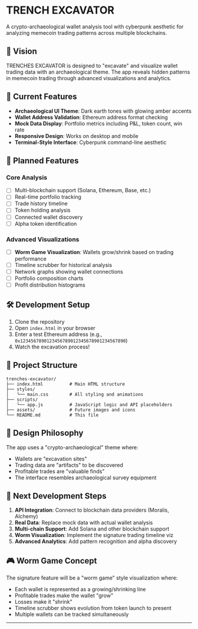 # TRENCH EXCAVATOR

A crypto-archaeological wallet analysis tool with cyberpunk aesthetic for analyzing memecoin trading patterns across multiple blockchains.

## 🚀 Vision

TRENCHES EXCAVATOR is designed to "excavate" and visualize wallet trading data with an archaeological theme. The app reveals hidden patterns in memecoin trading through advanced visualizations and analytics.

## 🎯 Current Features

- **Archaeological UI Theme**: Dark earth tones with glowing amber accents
- **Wallet Address Validation**: Ethereum address format checking
- **Mock Data Display**: Portfolio metrics including P&L, token count, win rate
- **Responsive Design**: Works on desktop and mobile
- **Terminal-Style Interface**: Cyberpunk command-line aesthetic

## 🔮 Planned Features

### Core Analysis
- [ ] Multi-blockchain support (Solana, Ethereum, Base, etc.)
- [ ] Real-time portfolio tracking
- [ ] Trade history timeline
- [ ] Token holding analysis
- [ ] Connected wallet discovery
- [ ] Alpha token identification

### Advanced Visualizations
- [ ] **Worm Game Visualization**: Wallets grow/shrink based on trading performance
- [ ] Timeline scrubber for historical analysis
- [ ] Network graphs showing wallet connections
- [ ] Portfolio composition charts
- [ ] Profit distribution histograms

## 🛠️ Development Setup

1. Clone the repository
2. Open `index.html` in your browser
3. Enter a test Ethereum address (e.g., `0x1234567890123456789012345678901234567890`)
4. Watch the excavation process!

## 📁 Project Structure

```
trenches-excavator/
├── index.html          # Main HTML structure
├── styles/
│   └── main.css        # All styling and animations
├── scripts/
│   └── app.js          # JavaScript logic and API placeholders
├── assets/             # Future images and icons
└── README.md           # This file
```

## 🎨 Design Philosophy

The app uses a "crypto-archaeological" theme where:
- Wallets are "excavation sites"
- Trading data are "artifacts" to be discovered
- Profitable trades are "valuable finds"
- The interface resembles archaeological survey equipment

## 🔧 Next Development Steps

1. **API Integration**: Connect to blockchain data providers (Moralis, Alchemy)
2. **Real Data**: Replace mock data with actual wallet analysis
3. **Multi-chain Support**: Add Solana and other blockchain support
4. **Worm Visualization**: Implement the signature trading timeline viz
5. **Advanced Analytics**: Add pattern recognition and alpha discovery

## 🎮 Worm Game Concept

The signature feature will be a "worm game" style visualization where:
- Each wallet is represented as a growing/shrinking line
- Profitable trades make the wallet "grow"
- Losses make it "shrink"
- Timeline scrubber shows evolution from token launch to present
- Multiple wallets can be tracked simultaneously

---
